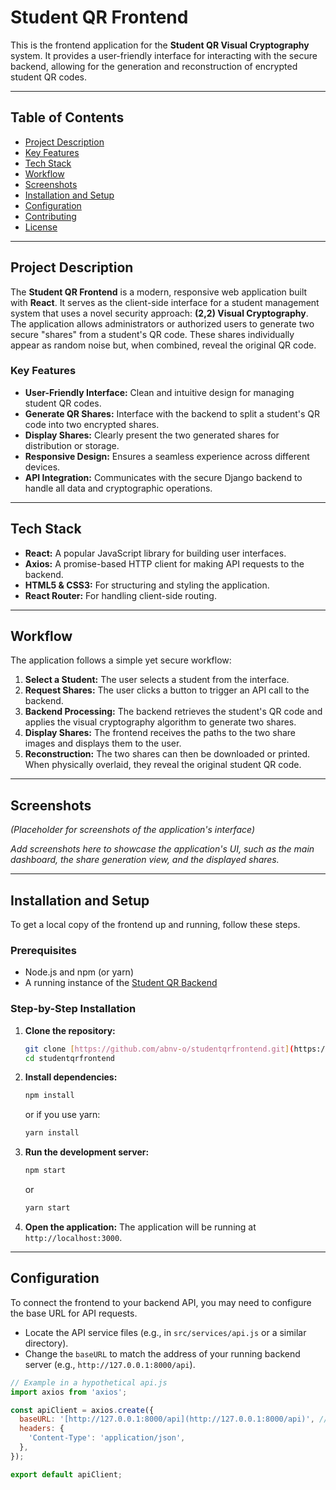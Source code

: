 # Student QR Frontend

This is the frontend application for the **Student QR Visual Cryptography** system. It provides a user-friendly interface for interacting with the secure backend, allowing for the generation and reconstruction of encrypted student QR codes.

---

## Table of Contents

- [Project Description](#project-description)
- [Key Features](#key-features)
- [Tech Stack](#tech-stack)
- [Workflow](#workflow)
- [Screenshots](#screenshots)
- [Installation and Setup](#installation-and-setup)
- [Configuration](#configuration)
- [Contributing](#contributing)
- [License](#license)

---

## Project Description

The **Student QR Frontend** is a modern, responsive web application built with **React**. It serves as the client-side interface for a student management system that uses a novel security approach: **(2,2) Visual Cryptography**. The application allows administrators or authorized users to generate two secure "shares" from a student's QR code. These shares individually appear as random noise but, when combined, reveal the original QR code.

### Key Features

* **User-Friendly Interface:** Clean and intuitive design for managing student QR codes.
* **Generate QR Shares:** Interface with the backend to split a student's QR code into two encrypted shares.
* **Display Shares:** Clearly present the two generated shares for distribution or storage.
* **Responsive Design:** Ensures a seamless experience across different devices.
* **API Integration:** Communicates with the secure Django backend to handle all data and cryptographic operations.

---

## Tech Stack

* **React:** A popular JavaScript library for building user interfaces.
* **Axios:** A promise-based HTTP client for making API requests to the backend.
* **HTML5 & CSS3:** For structuring and styling the application.
* **React Router:** For handling client-side routing.

---

## Workflow

The application follows a simple yet secure workflow:

1.  **Select a Student:** The user selects a student from the interface.
2.  **Request Shares:** The user clicks a button to trigger an API call to the backend.
3.  **Backend Processing:** The backend retrieves the student's QR code and applies the visual cryptography algorithm to generate two shares.
4.  **Display Shares:** The frontend receives the paths to the two share images and displays them to the user.
5.  **Reconstruction:** The two shares can then be downloaded or printed. When physically overlaid, they reveal the original student QR code.

---

## Screenshots

*(Placeholder for screenshots of the application's interface)*

*Add screenshots here to showcase the application's UI, such as the main dashboard, the share generation view, and the displayed shares.*

---

## Installation and Setup

To get a local copy of the frontend up and running, follow these steps.

### Prerequisites

* Node.js and npm (or yarn)
* A running instance of the [Student QR Backend](https://github.com/abnv-o/studentqrbackend.git)

### Step-by-Step Installation

1.  **Clone the repository:**
    ```sh
    git clone [https://github.com/abnv-o/studentqrfrontend.git](https://github.com/abnv-o/studentqrfrontend.git)
    cd studentqrfrontend
    ```

2.  **Install dependencies:**
    ```sh
    npm install
    ```
    or if you use yarn:
    ```sh
    yarn install
    ```

3.  **Run the development server:**
    ```sh
    npm start
    ```
    or
    ```sh
    yarn start
    ```

4.  **Open the application:**
    The application will be running at `http://localhost:3000`.

---

## Configuration

To connect the frontend to your backend API, you may need to configure the base URL for API requests.

* Locate the API service files (e.g., in `src/services/api.js` or a similar directory).
* Change the `baseURL` to match the address of your running backend server (e.g., `http://127.0.0.1:8000/api`).

```javascript
// Example in a hypothetical api.js
import axios from 'axios';

const apiClient = axios.create({
  baseURL: '[http://127.0.0.1:8000/api](http://127.0.0.1:8000/api)', // <-- Change this URL
  headers: {
    'Content-Type': 'application/json',
  },
});

export default apiClient;
